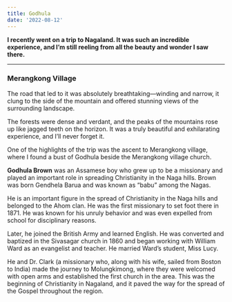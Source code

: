 ```yaml
---
title: Godhula
date: '2022-08-12'
---
```


**I recently went on a trip to Nagaland. It was such an incredible experience, and I’m still reeling from all the beauty and wonder I saw there.**

---

### Merangkong Village

The road that led to it was absolutely breathtaking—winding and narrow, it clung to the side of the mountain and offered stunning views of the surrounding landscape.

The forests were dense and verdant, and the peaks of the mountains rose up like jagged teeth on the horizon. It was a truly beautiful and exhilarating experience, and I’ll never forget it.


One of the highlights of the trip was the ascent to Merangkong village, where I found a bust of Godhula beside the Merangkong village church.

**Godhula Brown** was an Assamese boy who grew up to be a missionary and played an important role in spreading Christianity in the Naga hills. Brown was born Gendhela Barua and was known as “babu” among the Nagas.

He is an important figure in the spread of Christianity in the Naga hills and belonged to the Ahom clan. He was the first missionary to set foot there in 1871. He was known for his unruly behavior and was even expelled from school for disciplinary reasons.


Later, he joined the British Army and learned English. He was converted and baptized in the Sivasagar church in 1860 and began working with William Ward as an evangelist and teacher. He married Ward’s student, Miss Lucy.

He and Dr. Clark (a missionary who, along with his wife, sailed from Boston to India) made the journey to Molungkimong, where they were welcomed with open arms and established the first church in the area. This was the beginning of Christianity in Nagaland, and it paved the way for the spread of the Gospel throughout the region.
